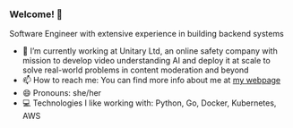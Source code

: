 ### Welcome! 👋

Software Engineer with extensive experience in building backend systems

- 🔭 I’m currently working at Unitary Ltd, an online safety company with mission to develop video understanding AI and deploy it at scale to solve real-world problems in content moderation and beyond
- 📫 How to reach me: You can find more info about me at [my webpage](https://sissythem.github.io)
- 😄 Pronouns: she/her
- 💻 Technologies I like working with: Python, Go, Docker, Kubernetes, AWS

